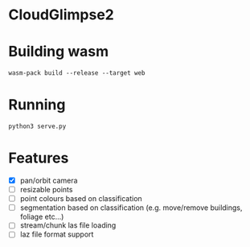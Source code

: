 # CloudGlimpse2

# Building wasm
```console
wasm-pack build --release --target web
```
# Running
```console
python3 serve.py
```
# Features
- [x] pan/orbit camera
- [ ] resizable points
- [ ] point colours based on classification
- [ ] segmentation based on classification (e.g. move/remove buildings, foliage etc...)
- [ ] stream/chunk las file loading
- [ ] laz file format support

